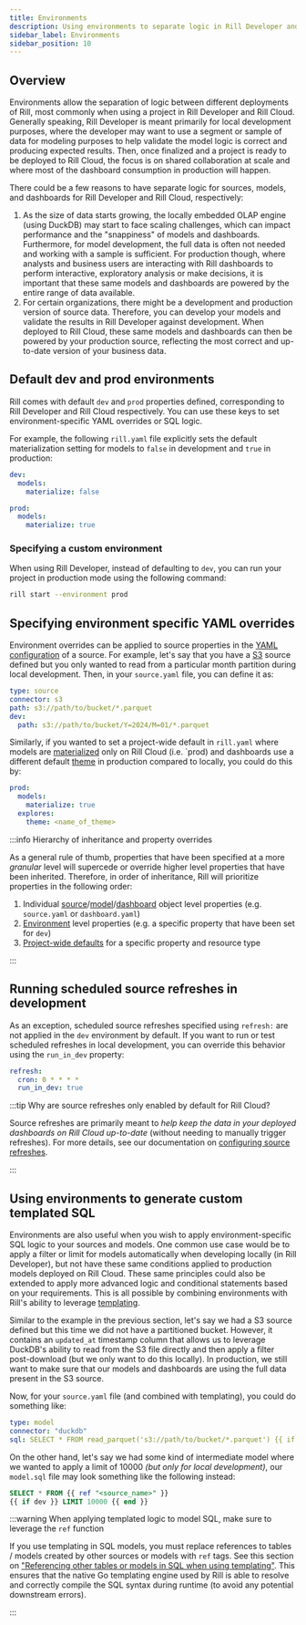 ```yaml
---
title: Environments
description: Using environments to separate logic in Rill Developer and Cloud
sidebar_label: Environments
sidebar_position: 10
---
```


## Overview

Environments allow the separation of logic between different deployments of Rill, most commonly when using a project in Rill Developer and Rill Cloud. Generally speaking, Rill Developer is meant primarily for local development purposes, where the developer may want to use a segment or sample of data for modeling purposes to help validate the model logic is correct and producing expected results. Then, once finalized and a project is ready to be deployed to Rill Cloud, the focus is on shared collaboration at scale and where most of the dashboard consumption in production will happen.

There could be a few reasons to have separate logic for sources, models, and dashboards for Rill Developer and Rill Cloud, respectively:
1. As the size of data starts growing, the locally embedded OLAP engine (using DuckDB) may start to face scaling challenges, which can impact performance and the "snappiness" of models and dashboards. Furthermore, for model development, the full data is often not needed and working with a sample is sufficient. For production though, where analysts and business users are interacting with Rill dashboards to perform interactive, exploratory analysis or make decisions, it is important that these same models and dashboards are powered by the entire range of data available.
2. For certain organizations, there might be a development and production version of source data. Therefore, you can develop your models and validate the results in Rill Developer against development. When deployed to Rill Cloud, these same models and dashboards can then be powered by your production source, reflecting the most correct and up-to-date version of your business data.

## Default dev and prod environments

Rill comes with default `dev` and `prod` properties defined, corresponding to Rill Developer and Rill Cloud respectively. You can use these keys to set environment-specific YAML overrides or SQL logic.

For example, the following `rill.yaml` file explicitly sets the default materialization setting for models to `false` in development and `true` in production:
```yaml
dev:
  models:
    materialize: false

prod:
  models:
    materialize: true
```

### Specifying a custom environment

When using Rill Developer, instead of defaulting to `dev`, you can run your project in production mode using the following command:

```bash
rill start --environment prod
```

## Specifying environment specific YAML overrides

Environment overrides can be applied to source properties in the [YAML configuration](/reference/project-files/sources.md) of a source. For example, let's say that you have a [S3](/reference/connectors/s3.md) source defined but you only wanted to read from a particular month partition during local development. Then, in your `source.yaml` file, you can define it as:

```yaml
type: source
connector: s3
path: s3://path/to/bucket/*.parquet
dev:
  path: s3://path/to/bucket/Y=2024/M=01/*.parquet
```

Similarly, if you wanted to set a project-wide default in `rill.yaml` where models are [materialized](/reference/project-files/models.md#model-materialization) only on Rill Cloud (i.e. `prod) and dashboards use a different default [theme](../dashboards/customize.md#changing-themes--colors) in production compared to locally, you could do this by:

```yaml
prod:
  models:
    materialize: true
  explores:
    theme: <name_of_theme>
```

:::info Hierarchy of inheritance and property overrides

As a general rule of thumb, properties that have been specified at a more _granular_ level will supercede or override higher level properties that have been inherited. Therefore, in order of inheritance, Rill will prioritize properties in the following order:
1. Individual [source](/reference/project-files/sources.md)/[model](/reference/project-files/models.md)/[dashboard](/reference/project-files/explore-dashboards.md) object level properties (e.g. `source.yaml` or `dashboard.yaml`)
2. [Environment](/docs/build/models/environments.md) level properties (e.g. a specific property that have been set for `dev`)
3. [Project-wide defaults](/reference/project-files/rill-yaml.md#project-wide-defaults) for a specific property and resource type

:::

## Running scheduled source refreshes in development

As an exception, scheduled source refreshes specified using `refresh:` are not applied in the `dev` environment by default. If you want to run or test scheduled refreshes in local development, you can override this behavior using the `run_in_dev` property:
```yaml
refresh:
  cron: 0 * * * *
  run_in_dev: true
```

:::tip Why are source refreshes only enabled by default for Rill Cloud?

Source refreshes are primarily meant to _help keep the data in your deployed dashboards on Rill Cloud up-to-date_ (without needing to manually trigger refreshes). For more details, see our documentation on [configuring source refreshes](/build/connect/source-refresh.md).

:::

## Using environments to generate custom templated SQL

Environments are also useful when you wish to apply environment-specific SQL logic to your sources and models. One common use case would be to apply a filter or limit for models automatically when developing locally (in Rill Developer), but not have these same conditions applied to production models deployed on Rill Cloud. These same principles could also be extended to apply more advanced logic and conditional statements based on your requirements. This is all possible by combining environments with Rill's ability to leverage [templating](/deploy/templating.md).

Similar to the example in the previous section, let's say we had a S3 source defined but this time we did not have a partitioned bucket. However, it contains an `updated_at` timestamp column that allows us to leverage DuckDB's ability to read from the S3 file directly and then apply a filter post-download (but we only want to do this locally). In production, we still want to make sure that our models and dashboards are using the full data present in the S3 source.

Now, for your `source.yaml` file (and combined with templating), you could do something like:

```yaml
type: model
connector: "duckdb"
sql: SELECT * FROM read_parquet('s3://path/to/bucket/*.parquet') {{ if dev }} where updated_at >= '2024-01-01' AND updated_at < '2024-02-01' {{ end }}
```

On the other hand, let's say we had some kind of intermediate model where we wanted to apply a limit of 10000 _(but only for local development)_, our `model.sql` file may look something like the following instead:

```sql
SELECT * FROM {{ ref "<source_name>" }}
{{ if dev }} LIMIT 10000 {{ end }}
```

:::warning When applying templated logic to model SQL, make sure to leverage the `ref` function

If you use templating in SQL models, you must replace references to tables / models created by other sources or models with `ref` tags. See this section on ["Referencing other tables or models in SQL when using templating"](../../deploy/templating.md#referencing-other-tables-or-models-in-sql-when-using-templating). This ensures that the native Go templating engine used by Rill is able to resolve and correctly compile the SQL syntax during runtime (to avoid any potential downstream errors).

:::